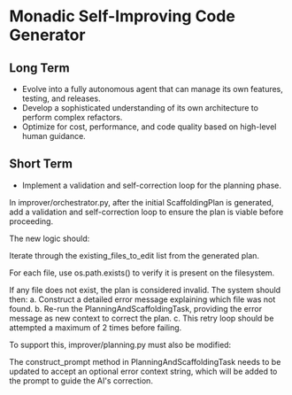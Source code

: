 # Monadic Self-Improving Code Generator

## Long Term
- Evolve into a fully autonomous agent that can manage its own features, testing, and releases.
- Develop a sophisticated understanding of its own architecture to perform complex refactors.
- Optimize for cost, performance, and code quality based on high-level human guidance.

## Short Term
- Implement a validation and self-correction loop for the planning phase.

In improver/orchestrator.py, after the initial ScaffoldingPlan is generated, add a validation and self-correction loop to ensure the plan is viable before proceeding.

The new logic should:

Iterate through the existing_files_to_edit list from the generated plan.

For each file, use os.path.exists() to verify it is present on the filesystem.

If any file does not exist, the plan is considered invalid. The system should then:
a.  Construct a detailed error message explaining which file was not found.
b.  Re-run the PlanningAndScaffoldingTask, providing the error message as new context to correct the plan.
c.  This retry loop should be attempted a maximum of 2 times before failing.

To support this, improver/planning.py must also be modified:

The construct_prompt method in PlanningAndScaffoldingTask needs to be updated to accept an optional error context string, which will be added to the prompt to guide the AI's correction.